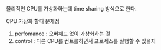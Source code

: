 ---
---


물리적인 CPU를 가상화하는데 time sharing 방식으로 한다. 

CPU 가상화 할때 문제점
1. perfomance : 오버헤드 없이 가상화하는 것 
2. control : 다른 CPU를 컨트롤하면서 프로세스를 실행할 수 있을지